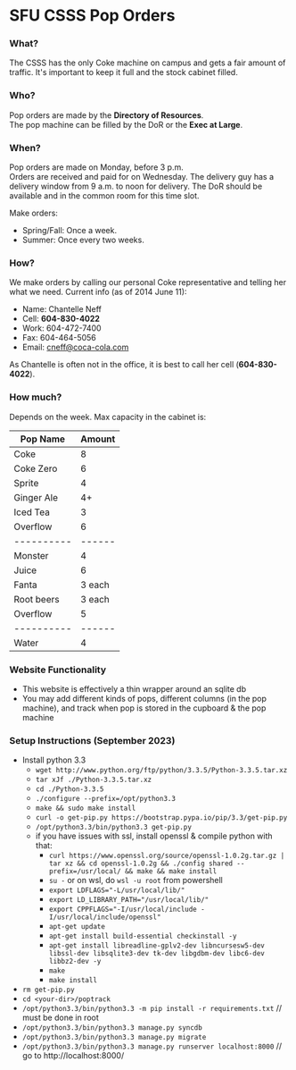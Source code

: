 SFU CSSS Pop Orders
===================

### What?
The CSSS has the only Coke machine on campus and gets a fair amount
of traffic. It's important to keep it full and the stock cabinet filled.

### Who?
Pop orders are made by the **Directory of Resources**.<BR>
The pop machine can be filled by the DoR or the **Exec at Large**.

### When?
Pop orders are made on Monday, before 3 p.m.<BR>
Orders are received and paid for on Wednesday. The delivery guy
has a delivery window from 9 a.m. to noon for delivery. The DoR should
be available and in the common room for this time slot.<BR>

Make orders:
- Spring/Fall: Once a week.
- Summer: Once every two weeks.

### How?
We make orders by calling our personal Coke representative and telling
her what we need. Current info (as of 2014 June 11):

- Name:  Chantelle Neff
- Cell:  **604-830-4022**
- Work:  604-472-7400
- Fax:   604-464-5056
- Email: cneff@coca-cola.com

As Chantelle is often not in the office, it is best to call her cell (**604-830-4022**).

### How much?
Depends on the week. Max capacity in the cabinet is:

| Pop Name   | Amount |
| ---------- | ------ |
| Coke       | 8      |
| Coke Zero  | 6      |
| Sprite     | 4      |
| Ginger Ale | 4+     |
| Iced Tea   | 3      |
| Overflow   | 6      |
| ---------- | ------ |
| Monster    | 4      |
| Juice      | 6      |
| Fanta      | 3 each |
| Root beers | 3 each |
| Overflow   | 5      |
| ---------- | ------ |
| Water      | 4      |

### Website Functionality
- This website is effectively a thin wrapper around an sqlite db
- You may add different kinds of pops, different columns (in the pop machine), and track when pop is stored in the cupboard & the pop machine

### Setup Instructions (September 2023)
- Install python 3.3
  - `wget http://www.python.org/ftp/python/3.3.5/Python-3.3.5.tar.xz`
  - `tar xJf ./Python-3.3.5.tar.xz`
  - `cd ./Python-3.3.5`
  - `./configure --prefix=/opt/python3.3`
  - `make && sudo make install`
  - `curl -o get-pip.py https://bootstrap.pypa.io/pip/3.3/get-pip.py`
  - `/opt/python3.3/bin/python3.3 get-pip.py`
  - if you have issues with ssl, install openssl & compile python with that:
    - `curl https://www.openssl.org/source/openssl-1.0.2g.tar.gz | tar xz && cd openssl-1.0.2g && ./config shared --prefix=/usr/local/ && make && make install`
    - `su -` or on wsl, do `wsl -u root` from powershell
    - `export LDFLAGS="-L/usr/local/lib/"`
    - `export LD_LIBRARY_PATH="/usr/local/lib/"`
    - `export CPPFLAGS="-I/usr/local/include -I/usr/local/include/openssl"`
    - `apt-get update`
    - `apt-get install build-essential checkinstall -y`
    - `apt-get install libreadline-gplv2-dev libncursesw5-dev libssl-dev libsqlite3-dev tk-dev libgdbm-dev libc6-dev libbz2-dev -y`
    - `make`
    - `make install`
- `rm get-pip.py`
- `cd <your-dir>/poptrack`
- `/opt/python3.3/bin/python3.3 -m pip install -r requirements.txt` // must be done in root
- `/opt/python3.3/bin/python3.3 manage.py syncdb`
- `/opt/python3.3/bin/python3.3 manage.py migrate`
- `/opt/python3.3/bin/python3.3 manage.py runserver localhost:8000` // go to http://localhost:8000/
